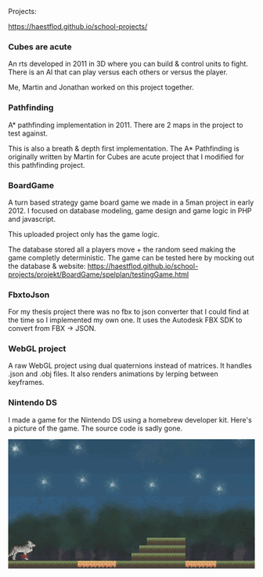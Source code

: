 Projects:

https://haestflod.github.io/school-projects/

### Cubes are acute
An rts developed in 2011 in 3D where you can build & control units to fight.
There is an AI that can play versus each others or versus the player.

Me, Martin and Jonathan worked on this project together.

### Pathfinding
A* pathfinding implementation in 2011. There are 2 maps in the project to test against.  

This is also a breath & depth first implementation.
The A* Pathfinding is originally written by Martin for Cubes are acute project that I modified for this pathfinding project.

### BoardGame
A turn based strategy game board game we made in a 5man project in early 2012. 
I focused on database modeling, game design and game logic in PHP and javascript.

This uploaded project only has the game logic.

The database stored all a players move + the random seed making the game completly deterministic.
The game can be tested here by mocking out the database & website: https://haestflod.github.io/school-projects/projekt/BoardGame/spelplan/testingGame.html

### FbxtoJson
For my thesis project there was no fbx to json converter that I could find at the time so I implemented my own one.
It uses the Autodesk FBX SDK to convert from FBX -> JSON.

### WebGL project
A raw WebGL project using dual quaternions instead of matrices.
It handles .json and .obj files.
It also renders animations by lerping between keyframes.

### Nintendo DS
I made a game for the Nintendo DS using a homebrew developer kit. 
Here's a picture of the game. 
The source code is sadly gone.

![Nintendo DS Game](img/nintendods.png)
